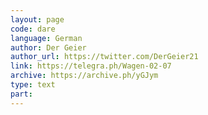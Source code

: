 ```yaml
---
layout: page
code: dare
language: German
author: Der Geier
author_url: https://twitter.com/DerGeier21
link: https://telegra.ph/Wagen-02-07
archive: https://archive.ph/yGJym
type: text
part: 
---
```

